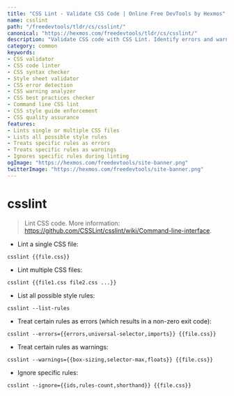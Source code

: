 ```yaml
---
title: "CSS Lint - Validate CSS Code | Online Free DevTools by Hexmos"
name: csslint
path: "/freedevtools/tldr/cs/csslint/"
canonical: "https://hexmos.com/freedevtools/tldr/cs/csslint/"
description: "Validate CSS code with CSS Lint. Identify errors and warnings in your stylesheets to improve code quality. Free online tool, no registration required."
category: common
keywords:
- CSS validator
- CSS code linter
- CSS syntax checker
- Style sheet validator
- CSS error detection
- CSS warning analyzer
- CSS best practices checker
- Command line CSS lint
- CSS style guide enforcement
- CSS quality assurance
features:
- Lints single or multiple CSS files
- Lists all possible style rules
- Treats specific rules as errors
- Treats specific rules as warnings
- Ignores specific rules during linting
ogImage: "https://hexmos.com/freedevtools/site-banner.png"
twitterImage: "https://hexmos.com/freedevtools/site-banner.png"
---
```


# csslint

> Lint CSS code.
> More information: <https://github.com/CSSLint/csslint/wiki/Command-line-interface>.

- Lint a single CSS file:

`csslint {{file.css}}`

- Lint multiple CSS files:

`csslint {{file1.css file2.css ...}}`

- List all possible style rules:

`csslint --list-rules`

- Treat certain rules as errors (which results in a non-zero exit code):

`csslint --errors={{errors,universal-selector,imports}} {{file.css}}`

- Treat certain rules as warnings:

`csslint --warnings={{box-sizing,selector-max,floats}} {{file.css}}`

- Ignore specific rules:

`csslint --ignore={{ids,rules-count,shorthand}} {{file.css}}`
